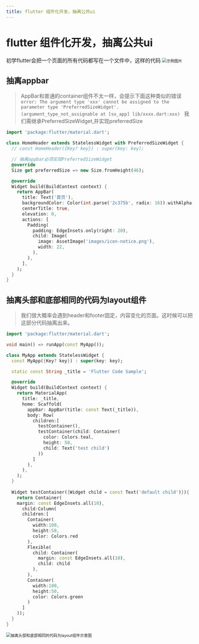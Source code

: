 ```yaml
---
title: flutter 组件化开发，抽离公共ui
---
```


# flutter 组件化开发，抽离公共ui
初学flutter会把一个页面的所有代码都写在一个文件中，这样的代码
<img src="https://pic.zenglbg.com/images/flutter/2021-07-28 22.25.38.jpg" alt="示例图片" style="zoom:75%;" />

## 抽离appbar
> AppBar和普通的container组件不太一样，会提示下面这种类似的错误
> `error: The argument type 'xxx' cannot be assigned to the parameter type 'PreferredSizeWidget'. (argument_type_not_assignable at [so_app] lib/xxxx.dart:xxx)
`
> 我们需继承PreferredSizeWidget,并实现preferredSize

```dart
import 'package:flutter/material.dart';

class HomeHeader extends StatelessWidget with PreferredSizeWidget {
  // const HomeHeader({Key? key}) : super(key: key);

  // 抽离appbar必须实现PreferredSizeWidget
  @override
  Size get preferredSize => new Size.fromHeight(46);

  @override
  Widget build(BuildContext context) {
    return AppBar(
      title: Text('首页'),
      backgroundColor: Color(int.parse('2c375b', radix: 16)).withAlpha(255),
      centerTitle: true,
      elevation: 0,
      actions: [
        Padding(
          padding: EdgeInsets.only(right: 20),
          child: Image(
            image: AssetImage('images/icon-notice.png'),
            width: 22,
          ),
        ),
      ],
    );
  }
}
```

## 抽离头部和底部相同的代码为layout组件

> 我们很大概率会遇到header和footer固定，内容变化的页面。这时候可以把这部分代码抽离出来。

```dart
import 'package:flutter/material.dart';

void main() => runApp(const MyApp());

class MyApp extends StatelessWidget {
  const MyApp({Key? key}) : super(key: key);

  static const String _title = 'Flutter Code Sample';

  @override
  Widget build(BuildContext context) {
    return MaterialApp(
      title: _title,
      home: Scaffold(
        appBar: AppBar(title: const Text(_title)),
        body: Row(
          children:[
            testContainer(),
            testContainer(child: Container(
              color: Colors.teal,
              height: 50,
              child: Text('test child')
            ))
          ]
        ),
      ),
    );
  }
  
  Widget testContainer({Widget child = const Text('default child')}){
    return Container(
    margin: const EdgeInsets.all(10),
      child:Column(
      children:[
        Container(
          width:100,
          height:50,
          color: Colors.red
        ),
        Flexible(
          child: Container(
            margin: const EdgeInsets.all(10),
            child: child
          ),
        ),
        Container(
          width:100,
          height:50,
          color: Colors.green
        )
      ]
    ));
  }
}
```

<img src="https://pic.zenglbg.com/images/flutter/2021-07-28 22.47.11.jpg" alt="抽离头部和底部相同的代码为layout组件示意图" style="zoom:75%;" />

